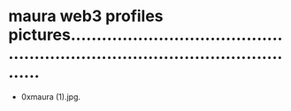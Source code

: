 # maura web3 profiles pictures....................................................................................................
- 0xmaura (1).jpg.
